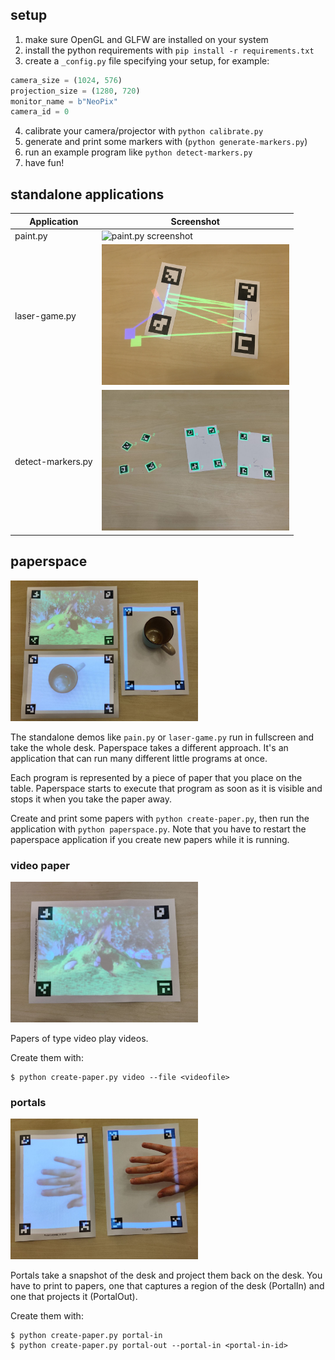 ## setup

1. make sure OpenGL and GLFW are installed on your system
2. install the python requirements with `pip install -r requirements.txt`
3. create a `_config.py` file specifying your setup, for example:

```python
camera_size = (1024, 576)
projection_size = (1280, 720)
monitor_name = b"NeoPix"
camera_id = 0
```

4. calibrate your camera/projector with `python calibrate.py`
5. generate and print some markers with (`python generate-markers.py`)
6. run an example program like `python detect-markers.py`
7. have fun!

## standalone applications

| Application | Screenshot |
|-------------|------------|
| paint.py | <img alt="paint.py screenshot" src="https://raw.githubusercontent.com/hinzundcode/cyberdesk/master/screenshots/paint.png" width="300" /> |
| laser-game.py | <img alt="laser-game.py screenshot" src="https://raw.githubusercontent.com/hinzundcode/cyberdesk/master/screenshots/laser-game.jpg" width="300" /> |
| detect-markers.py | <img alt="detect-markers.py screenshot" src="https://raw.githubusercontent.com/hinzundcode/cyberdesk/master/screenshots/detect-markers.jpg" width="300" /> |

## paperspace

<img alt="paperspace screenshot" src="https://raw.githubusercontent.com/hinzundcode/cyberdesk/master/screenshots/paperspace.jpg" width="300" />

The standalone demos like `pain.py` or `laser-game.py` run in fullscreen and take the whole desk. Paperspace takes a different approach. It's an application that can run many different little programs at once.

Each program is represented by a piece of paper that you place on the table. Paperspace starts to execute that program as soon as it is visible and stops it when you take the paper away.

Create and print some papers with `python create-paper.py`, then run the application with `python paperspace.py`. Note that you have to restart the paperspace application if you create new papers while it is running.

### video paper

<img alt="video paper screenshot" src="https://raw.githubusercontent.com/hinzundcode/cyberdesk/master/screenshots/video-paper.jpg" width="300" />

Papers of type video play videos.

Create them with:

```
$ python create-paper.py video --file <videofile>
```

### portals

<img alt="portal papers screenshot" src="https://raw.githubusercontent.com/hinzundcode/cyberdesk/master/screenshots/portal-papers.jpg" width="300" />

Portals take a snapshot of the desk and project them back on the desk. You have to print to papers, one that captures a region of the desk (PortalIn) and one that projects it (PortalOut).

Create them with:

```
$ python create-paper.py portal-in
$ python create-paper.py portal-out --portal-in <portal-in-id>
```
